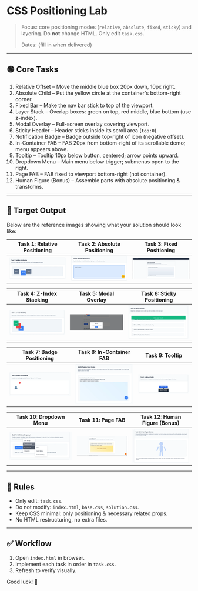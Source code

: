 # CSS Positioning Lab

> Focus: core positioning modes (`relative`, `absolute`, `fixed`, `sticky`) and layering. Do **not** change HTML. Only edit `task.css`.
>
> Dates: (fill in when delivered)

---

## 🟢 Core Tasks

1. Relative Offset – Move the middle blue box 20px down, 10px right.
2. Absolute Child – Put the yellow circle at the container's bottom-right corner.
3. Fixed Bar – Make the nav bar stick to top of the viewport.
4. Layer Stack – Overlap boxes: green on top, red middle, blue bottom (use z-index).
5. Modal Overlay – Full-screen overlay covering viewport.
6. Sticky Header – Header sticks inside its scroll area (`top:0`).
7. Notification Badge – Badge outside top-right of icon (negative offset).
8. In-Container FAB – FAB 20px from bottom-right of its scrollable demo; menu appears above.
9. Tooltip – Tooltip 10px below button, centered; arrow points upward.
10. Dropdown Menu – Main menu below trigger; submenus open to the right.
11. Page FAB – FAB fixed to viewport bottom-right (not container).
12. Human Figure (Bonus) – Assemble parts with absolute positioning & transforms.

---

## 🎯 Target Output

Below are the reference images showing what your solution should look like:

|  Task 1: Relative Positioning   |  Task 2: Absolute Positioning   |    Task 3: Fixed Positioning    |
| :-----------------------------: | :-----------------------------: | :-----------------------------: |
| ![Task 1](../../assets/01.webp) | ![Task 2](../../assets/02.webp) | ![Task 3](../../assets/03.webp) |

|    Task 4: Z-Index Stacking     |      Task 5: Modal Overlay      |   Task 6: Sticky Positioning    |
| :-----------------------------: | :-----------------------------: | :-----------------------------: |
| ![Task 4](../../assets/04.webp) | ![Task 5](../../assets/05.webp) | ![Task 6](../../assets/06.webp) |

|    Task 7: Badge Positioning    |    Task 8: In-Container FAB     |         Task 9: Tooltip         |
| :-----------------------------: | :-----------------------------: | :-----------------------------: |
| ![Task 7](../../assets/07.webp) | ![Task 8](../../assets/08.webp) | ![Task 9](../../assets/09.webp) |

|      Task 10: Dropdown Menu      |        Task 11: Page FAB         |  Task 12: Human Figure (Bonus)   |
| :------------------------------: | :------------------------------: | :------------------------------: |
| ![Task 10](../../assets/10.webp) | ![Task 11](../../assets/11.webp) | ![Task 12](../../assets/12.webp) |

---

## 🔧 Rules

- Only edit: `task.css`.
- Do not modify: `index.html`, `base.css`, `solution.css`.
- Keep CSS minimal: only positioning & necessary related props.
- No HTML restructuring, no extra files.

---

## ✅ Workflow

1. Open `index.html` in browser.
2. Implement each task in order in `task.css`.
3. Refresh to verify visually.

Good luck! 🎯
